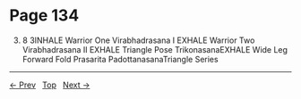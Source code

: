 # Page 134

3. 8 3INHALE Warrior One Virabhadrasana I EXHALE Warrior Two Virabhadrasana II EXHALE Triangle Pose TrikonasanaEXHALE Wide Leg Forward Fold Prasarita PadottanasanaTriangle Series


---
[← Prev](/pages/page-133.md) &nbsp; [Top](/index.md) &nbsp; [Next →](/pages/page-135.md)
